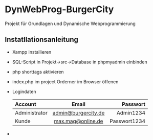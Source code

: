 # DynWebProg-BurgerCity
Projekt für Grundlagen und Dynamische Webprogrammierung

## Instatllationsanleitung
- Xampp installieren
- SQL-Script in Projekt->src->Database in phpmyadmin einbinden
- php shorttags aktivieren
- index.php im project Orderner im Browser öffenen
- Logindaten

    |Account|Email|Passwort|
    | :------------- | :----------: | -----------: |
    | Administrator|admin@burgercity.de|Admin1234|
    |Kunde|max.mag@online.de|Passwort1234|
- 

